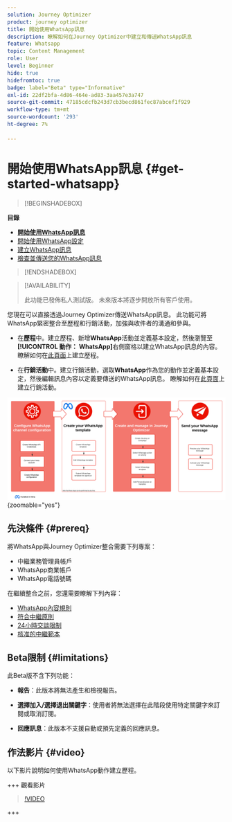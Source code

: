 ```yaml
---
solution: Journey Optimizer
product: journey optimizer
title: 開始使用WhatsApp訊息
description: 瞭解如何在Journey Optimizer中建立和傳送WhatsApp訊息
feature: Whatsapp
topic: Content Management
role: User
level: Beginner
hide: true
hidefromtoc: true
badge: label="Beta" type="Informative"
exl-id: 22df2bfa-4d86-464e-ad83-3aa457e3a747
source-git-commit: 47185cdcfb243d7cb3becd861fec87abcef1f929
workflow-type: tm+mt
source-wordcount: '293'
ht-degree: 7%

---
```


# 開始使用WhatsApp訊息 {#get-started-whatsapp}

>[!BEGINSHADEBOX]

**目錄**

* **[開始使用WhatsApp訊息](get-started-whatsapp.md)**
* [開始使用WhatsApp設定](whatsapp-configuration.md)
* [建立WhatsApp訊息](create-whatsapp.md)
* [檢查並傳送您的WhatsApp訊息](send-whatsapp.md)

>[!ENDSHADEBOX]

>[!AVAILABILITY]
>
>此功能已發佈私人測試版。 未來版本將逐步開放所有客戶使用。

您現在可以直接透過Journey Optimizer傳送WhatsApp訊息。 此功能可將WhatsApp緊密整合至歷程和行銷活動，加強與收件者的溝通和參與。

* 在&#x200B;**歷程**&#x200B;中。建立歷程、新增&#x200B;**WhatsApp**&#x200B;活動並定義基本設定，然後瀏覽至&#x200B;**[!UICONTROL 動作： WhatsApp]**&#x200B;右側窗格以建立WhatsApp訊息的內容。 瞭解如何在[此頁面](../building-journeys/journey-gs.md)上建立歷程。

* 在&#x200B;**行銷活動**&#x200B;中。建立行銷活動，選取&#x200B;**WhatsApp**&#x200B;作為您的動作並定義基本設定，然後編輯訊息內容以定義要傳送的WhatsApp訊息。 瞭解如何在[此頁面](../campaigns/create-campaign.md#configure)上建立行銷活動。

![](assets/do-not-localize/whatsapp-beta.png){zoomable="yes"}

## 先決條件 {#prereq}

將WhatsApp與Journey Optimizer整合需要下列專案：

* 中繼業務管理員帳戶
* WhatsApp商業帳戶
* WhatsApp電話號碼

在繼續整合之前，您還需要瞭解下列內容：

* [WhatsApp內容規則](https://www.whatsapp.com/legal/messaging-guidelines)
* [符合中繼原則](https://www.whatsapp.com/legal)
* [24小時交談限制](https://developers.facebook.com/docs/whatsapp/messaging-limits/)
* [核准的中繼範本](https://developers.facebook.com/docs/whatsapp/message-templates/guidelines/)

## Beta限制 {#limitations}

此Beta版不含下列功能：

* **報告**：此版本將無法產生和檢視報告。

* **選擇加入/選擇退出關鍵字**：使用者將無法選擇在此階段使用特定關鍵字來訂閱或取消訂閱。

* **回應訊息**：此版本不支援自動或預先定義的回應訊息。

## 作法影片 {#video}


以下影片說明如何使用WhatsApp動作建立歷程。

+++ 觀看影片

>[!VIDEO](https://video.tv.adobe.com/v/3451621?learn=on)

+++
